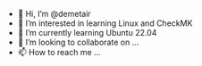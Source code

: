 - 👋 Hi, I’m @demetair
- 👀 I’m interested in learning Linux and CheckMK
- 🌱 I’m currently learning Ubuntu 22.04
- 💞️ I’m looking to collaborate on ...
- 📫 How to reach me ...

<!---
demetair/demetair is a ✨ special ✨ repository because its `README.md` (this file) appears on your GitHub profile.
You can click the Preview link to take a look at your changes.
--->
